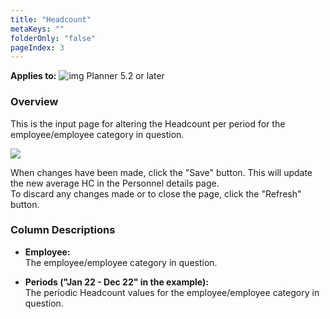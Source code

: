 ```yaml
---
title: "Headcount"
metaKeys: ""
folderOnly: "false"
pageIndex: 3
---
```


**Applies to:** ![img](https://profitbasedocs.blob.core.windows.net/icons/yes-icon.png) Planner 5.2 or later

### Overview
This is the input page for altering the Headcount per period for the employee/employee category in question.
<br/>

![](https://profitbasedocs.blob.core.windows.net/enduserhelp/images/HC.JPG)

When changes have been made, click the "Save" button. This will update the new average HC in the Personnel details page.<br/>
To discard any changes made or to close the page, click the "Refresh" button.

### Column Descriptions

- **Employee:**<br/>
The employee/employee category in question.

- **Periods ("Jan 22 - Dec 22" in the example):**<br/>
The periodic Headcount values for the employee/employee category in question.

<br/>

